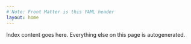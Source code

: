 ```yaml
---
# Note: Front Matter is this YAML header
layout: home
---
```


Index content goes here. Everything else on this page is autogenerated.
